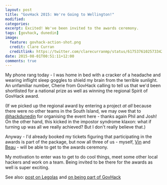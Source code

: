 ```yaml
---
layout: post
title: "GovHack 2015: We're Going to Wellington!"
modified:
categories:
excerpt: Excited! We've been invited to the awards ceremony.
tags: [govhack, dunedin]
image:
  feature: govhack-action-shot.png
  credit: Clare Curran
  creditlink: https://twitter.com/clarecurranmp/status/617537610257334272
date: 2015-08-01T00:51:11+12:00
comments: true
---
```


My phone rang today - I was home in bed with a cracker of a headache and wearing inflight sleep goggles to shield my brain from the terrible sunlight. An unfamiliar number, Cherie from GovHack calling to tell us that we'd been shortlisted for a national prize as well as winning the regional Spirit of GovHack award.

(If we picked up the regional award by entering a project *at all* because there were no other teams in the South Island, we may owe that to [@hackdunedin](https://twitter.com/hackdunedin) for organising the event here - thanks again Phil and Josh! On the other hand, this kicked in the impostor syndrome klaxon: what if turning up was all we really achieved? But I don't really believe that.)

Anyway - I'd already booked my tickets figuring that participating in the awards is part of the package, but now all three of us - myself, [Vin](https://twitter.com/vinlew) and [Beau](https://twitter.com/airbridgenz) - will be able to get to the awards ceremony.

My motivation to enter was to get to do cool things, meet some other local hackers and work on a team. Being invited to be there for the awards as well is super exciting.

See also: [post on Legolas](/govhack-2015-legolas/) and [on being part of GovHack](/govhack-2015-my-writeup/)
